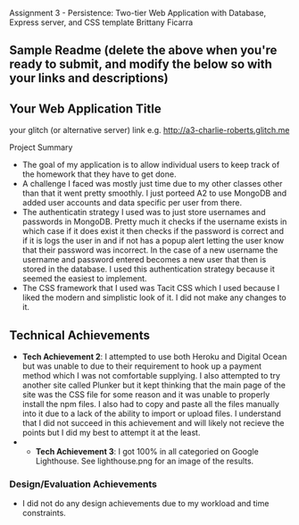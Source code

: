 Assignment 3 - Persistence: Two-tier Web Application with Database, Express server, and CSS template
Brittany Ficarra

Sample Readme (delete the above when you're ready to submit, and modify the below so with your links and descriptions)
---

## Your Web Application Title

your glitch (or alternative server) link e.g. http://a3-charlie-roberts.glitch.me

Project Summary

- The goal of my application is to allow individual users to keep track of the homework that they have to get done.
- A challenge I faced was mostly just time due to my other classes other than that it went pretty smoothly. I just porteed A2 to use MongoDB and added user accounts and data specific per user from there.
- The authenticatin strategy I used was to just store usernames and passwords in MongoDB. Pretty much it checks if the username exists in which case if it does exist it then checks if the password is correct and if it is logs the user in and if not has a popup alert letting the user know that their password was incorrect. In the case of a new username the username and password entered becomes a new user that then is stored in the database. I used this authentication strategy because it seemed the easiest to implement.
- The CSS framework that I used was Tacit CSS which I used because I liked the modern and simplistic look of it. I did not make any changes to it.

## Technical Achievements
- **Tech Achievement 2**: I attempted to use both Heroku and Digital Ocean but was unable to due to their requirement to hook up a payment method which I was not comfortable supplying. I also attempted to try another site called Plunker but it kept thinking that the main page of the site was the CSS file for some reason and it was unable to properly install the npm files. I also had to copy and paste all the files manually into it due to a lack of the ability to import or upload files. I understand that I did not succeed in this achievement and will likely not recieve the points but I did my best to attempt it at the least.
- - **Tech Achievement 3**: I got 100% in all categoried on Google Lighthouse. See lighthouse.png for an image of the results.

### Design/Evaluation Achievements
- I did not do any design achievements due to my workload and time constraints.
